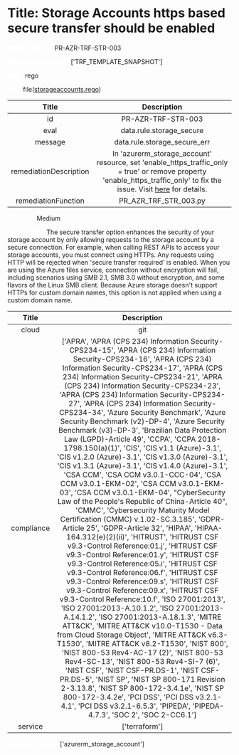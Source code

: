



# Title: Storage Accounts https based secure transfer should be enabled


***<font color="white">Master Test Id:</font>*** PR-AZR-TRF-STR-003

***<font color="white">Master Snapshot Id:</font>*** ['TRF_TEMPLATE_SNAPSHOT']

***<font color="white">type:</font>*** rego

***<font color="white">rule:</font>*** file([storageaccounts.rego])  
  
  
  
  

|Title|Description|
| :---: | :---: |
|id|PR-AZR-TRF-STR-003|
|eval|data.rule.storage_secure|
|message|data.rule.storage_secure_err|
|remediationDescription|In 'azurerm_storage_account' resource, set 'enable_https_traffic_only = true' or remove property 'enable_https_traffic_only' to fix the issue. Visit <a href='https://registry.terraform.io/providers/hashicorp/azurerm/latest/docs/resources/storage_account#enable_https_traffic_only' target='_blank'>here</a> for details.|
|remediationFunction|PR_AZR_TRF_STR_003.py|


***<font color="white">Severity:</font>*** Medium

***<font color="white">Description:</font>*** The secure transfer option enhances the security of your storage account by only allowing requests to the storage account by a secure connection. For example, when calling REST APIs to access your storage accounts, you must connect using HTTPs. Any requests using HTTP will be rejected when 'secure transfer required' is enabled. When you are using the Azure files service, connection without encryption will fail, including scenarios using SMB 2.1, SMB 3.0 without encryption, and some flavors of the Linux SMB client. Because Azure storage doesn't support HTTPs for custom domain names, this option is not applied when using a custom domain name.  
  
  

|Title|Description|
| :---: | :---: |
|cloud|git|
|compliance|['APRA', 'APRA (CPS 234) Information Security-CPS234-15', 'APRA (CPS 234) Information Security-CPS234-16', 'APRA (CPS 234) Information Security-CPS234-17', 'APRA (CPS 234) Information Security-CPS234-21', 'APRA (CPS 234) Information Security-CPS234-23', 'APRA (CPS 234) Information Security-CPS234-27', 'APRA (CPS 234) Information Security-CPS234-34', 'Azure Security Benchmark', 'Azure Security Benchmark (v2)-DP-4', 'Azure Security Benchmark (v3)-DP-3', 'Brazilian Data Protection Law (LGPD)-Article 49', 'CCPA', 'CCPA 2018-1798.150(a)(1)', 'CIS', 'CIS v1.1 (Azure)-3.1', 'CIS v1.2.0 (Azure)-3.1', 'CIS v1.3.0 (Azure)-3.1', 'CIS v1.3.1 (Azure)-3.1', 'CIS v1.4.0 (Azure)-3.1', 'CSA CCM', 'CSA CCM v3.0.1-CCC-04', 'CSA CCM v3.0.1-EKM-02', 'CSA CCM v3.0.1-EKM-03', 'CSA CCM v3.0.1-EKM-04', "CyberSecurity Law of the People's Republic of China-Article 40", 'CMMC', 'Cybersecurity Maturity Model Certification (CMMC) v.1.02-SC.3.185', 'GDPR-Article 25', 'GDPR-Article 32', 'HIPAA', 'HIPAA-164.312(e)(2)(ii)', 'HITRUST', 'HITRUST CSF v9.3-Control Reference:01.j', 'HITRUST CSF v9.3-Control Reference:01.y', 'HITRUST CSF v9.3-Control Reference:05.i', 'HITRUST CSF v9.3-Control Reference:06.f', 'HITRUST CSF v9.3-Control Reference:09.s', 'HITRUST CSF v9.3-Control Reference:09.x', 'HITRUST CSF v9.3-Control Reference:10.f', 'ISO 27001:2013', 'ISO 27001:2013-A.10.1.2', 'ISO 27001:2013-A.14.1.2', 'ISO 27001:2013-A.18.1.3', 'MITRE ATT&CK', 'MITRE ATT&CK v10.0-T1530 - Data from Cloud Storage Object', 'MITRE ATT&CK v6.3-T1530', 'MITRE ATT&CK v8.2-T1530', 'NIST 800', 'NIST 800-53 Rev4-AC-17 (2)', 'NIST 800-53 Rev4-SC-13', 'NIST 800-53 Rev4-SI-7 (6)', 'NIST CSF', 'NIST CSF-PR.DS-1', 'NIST CSF-PR.DS-5', 'NIST SP', 'NIST SP 800-171 Revision 2-3.13.8', 'NIST SP 800-172-3.4.1e', 'NIST SP 800-172-3.4.2e', 'PCI DSS', 'PCI DSS v3.2.1-4.1', 'PCI DSS v3.2.1-6.5.3', 'PIPEDA', 'PIPEDA-4.7.3', 'SOC 2', 'SOC 2-CC6.1']|
|service|['terraform']|


***<font color="white">Resource Types:</font>*** ['azurerm_storage_account']


[storageaccounts.rego]: https://github.com/prancer-io/prancer-compliance-test/tree/master/azure/terraform/storageaccounts.rego
